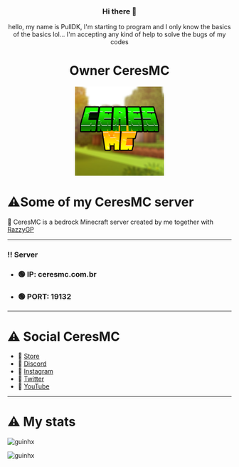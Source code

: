 <div align="center">
  
### Hi there 👋
hello, my name is PullDK, I'm starting to program and I only know the basics of the basics lol... I'm accepting any kind of help to solve the bugs of my codes
<h1> Owner CeresMC</h1>  
  
<img src="CeresMC.png" width="200px">
 
 </div>
 <h1>⚠️Some of my CeresMC server</h1> 

 📌  CeresMC is a bedrock Minecraft server created by me together with [RazzyGP](https://github.com/RazzyGP)
 
 ----------------------------------------- 
 ###    ‼️ Server
- ### 🟢 IP: ceresmc.com.br
- ### 🟢 PORT: 19132
 -----------------------------------------
# ⚠️ Social CeresMC
- 🔰 [Store](https://ceresmc.minecart.com.br)
- 🔰 [Discord](https://discord.com/invite/V7XRaFCREB)
- 🔰 [Instagram](https://www.instagram.com/ceresmc/)
- 🔰 [Twitter](https://twitter.com/CeresMC_)
- 🔰 [YouTube](https://www.youtube.com/channel/UC1_kBwej7Mpv-lsD6rX7Odw)

 ***
 
 <h1>⚠️ My stats</h1> 
 
<p align="left"><img src="https://github-readme-stats.vercel.app/api/top-langs/?username=PullDK&layout=compact=true&theme=dracula&title_color=fff" alt="guinhx" /></p> 

<p align="left"><img src="https://github-readme-stats.vercel.app/api?username=PullDK&show_icons=true&theme=dracula&title_color=fff" alt="guinhx" /></p> 


